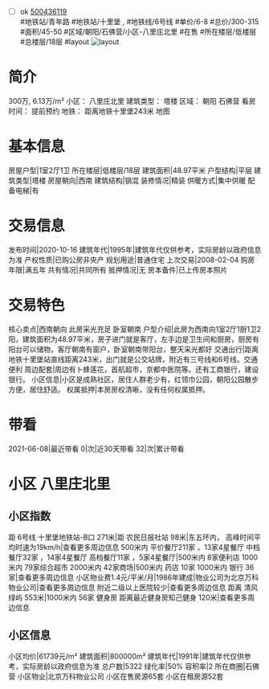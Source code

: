 - [ ] ok [500436119](https://bj.5i5j.com/ershoufang/500436119.html)  
 #地铁站/青年路 #地铁站/十里堡 ,  #地铁线/6号线
#单价/6-8 #总价/300-315 #面积/45-50   #区域/朝阳/石佛营/小区-八里庄北里 #在售 #所在楼层/低楼层 #总楼层/18层 #layout 
![layout](http://image2.5i5j.com//group2/M00/C4/EA/CgqJNF3Ym8eAJDogAAILC151M0A308.jpg_P5.jpg) 
# 简介 
 300万,  6.13万/m² 
小区： 八里庄北里
建筑类型： 塔楼
区域： 朝阳 石佛营
看房时间： 提前预约
地铁： 距离地铁十里堡243米 地图
# 基本信息 
 房屋户型|1室2厅1卫
所在楼层|低楼层/18层
建筑面积|48.97平米
户型结构|平层
建筑类型|塔楼
房屋朝向|西南
建筑结构|钢混
装修情况|精装
供暖方式|集中供暖
配备电梯|有
# 交易信息 
 发布时间|2020-10-16
建筑年代|1995年|建筑年代仅供参考，实际房龄以政府信息为准
产权性质|已购公房非央产
规划用途|普通住宅
上次交易|2008-02-04
购房年限|满五年
共有情况|共同所有
抵押情况|无
房本备件|已上传房本照片
# 交易特色 
 核心卖点|西南朝向 此房采光充足 卧室朝南
户型介绍|此房为西南向1室2厅1厨1卫2阳，建筑面积为48.97平米，房子进门就是客厅，左手边是卫生间和厨房，厨房有阳台可以储物，客厅朝南有窗户，卧室朝南带阳台，整天采光都好
交通出行|距离地铁十里堡站直线距离243米，出门就是公交站牌，附近有三号线和6号线。交通便利
周边配套|周边有卜蜂莲花，首航超市，京都中医院等。还有工商银行，建设银行。
小区信息|小区是成熟社区，居住人群老少有，红领巾公园，朝阳公园散步方便，居住舒适。
权属抵押|本房房权清晰，没有任何权属抵押。
# 带看 
 2021-06-08|最近带看	 0|次|近30天带看	 32|次|累计带看
# 小区 八里庄北里
## 小区指数 
 距 6号线 十里堡地铁站-B口 271米|距 农民日报社站 98米|东五环内， 高峰时间平均时速为19km/h|查看更多周边信息
500米内 平价餐厅211家 ，13家4星餐厅
中档餐厅32家 ，14家4星餐厅
高档餐厅11家 ，5家4星餐厅|500米内 8家便利店
1000米内 79家综合超市
2000米内 42家商场|500米内 药店 10家
1000米内 银行 36家|查看更多周边信息
小区物业费1.4元/平米/月|1986年建成|物业公司为北京万科物业公司|查看更多周边信息
附近二级以上医院较少|查看更多周边信息
距离 清风绿屿 553米|1000米内 56家 健身房
距离最近健身房知己健身 120米|查看更多周边信息
## 小区信息 
 小区均价|61739元/m²
建筑面积|800000m²
建筑年代|1991年|建筑年代仅供参考，实际房龄以政府信息为准
总户数|5322
绿化率|50%
容积率|2
所在商圈|石佛营
小区物业|北京万科物业公司
小区在售房源65套
小区在租房源52套
